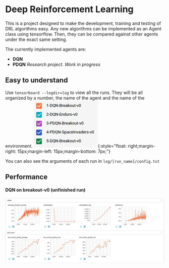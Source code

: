 # Deep Reinforcement Learning

This is a project designed to make the development, training and testing of DRL algorithms easy. Any new algorithms can be implemented as an Agent class using tensorflow. Then, they can be compared against other agents under the exact same setting.

The currently implemented agents are:
* **DQN**
* **PDQN** _Research project. Work in progress_


## Easy to understand
Use ```tensorboard --logdir=log``` to view all the runs. They will be all organized by a number, the name of the agent and the name of the environment.
![tb_breakout-v0](./assets/tb_runs.jpg){:style="float: right;margin-right: 15px;margin-left: 15px;margin-bottom: 7px;"}

You can also see the arguments of each run in ```log/[run_name]/config.txt```

## Performance
#### DQN on breakout-v0 (unfinished run)
![tb_breakout-v0](./assets/tb_breakout-v0.jpg)
